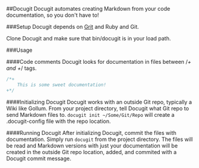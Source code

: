 ##Docugit
Docugit automates creating Markdown from your code documentation, so you don't have to!

###Setup
Docugit depends on [Grit](https://github.com/mojombo/grit) and Ruby and Git.

Clone Docugit and make sure that bin/docugit is in your load path.

###Usage

####Code comments
Docugit looks for documentation in files between /*+ and +*/ tags.

```javascript
/*+
	This is some sweet documentation!
+*/
````

####Initializing Docugit
Docugit works with an outside Git repo, typically a Wiki like Gollum. From your project directory, 
tell Docugit what Git repo to send Markdown files to. `docugit init ~/Some/Git/Repo` will create a .docugit-config 
file with the repo location.

####Running Docugit
After initializing Docugit, commit the files with documentation. Simply run `docugit` from the project directory. The 
files will be read and Markdown versions with just your documentation will be created in the outside Git repo location, 
added, and commited with a Docugit commit message.